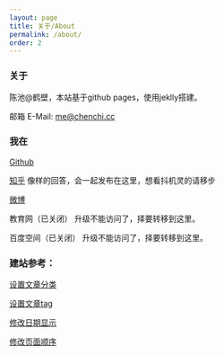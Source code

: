 ```yaml
---
layout: page
title: 关于/About
permalink: /about/
order: 2
---
```


### 关于

陈池@鹤壁，本站基于github pages，使用jeklly搭建。 

邮箱 E-Mail: me@chenchi.cc

### 我在

[Github][Github]

[知乎][知乎] 像样的回答，会一起发布在这里，想看抖机灵的请移步

[微博][微博]

教育网（已关闭） 升级不能访问了，择要转移到这里。

百度空间（已关闭） 升级不能访问了，择要转移到这里。

### 建站参考：

[设置文章分类][设置文章分类]

[设置文章tag][设置文章tag]

[修改日期显示][修改日期显示]

[修改页面顺序][修改页面顺序]


[Github]:https://github.com/reallychenchi
[知乎]:https://www.zhihu.com/people/chen-chi-97-14/
[微博]:https://weibo.com/206731119
[花草园]:http://www.huacaoyuan.net/
[设置文章分类]: https://blog.webjeda.com/jekyll-categories/
[设置文章tag]: http://longqian.me/2017/02/09/github-jekyll-tag/
[修改页面顺序]: https://stackoverflow.com/questions/13266369/how-to-change-the-default-order-pages-in-jekyll
[修改日期显示]: http://alanwsmith.com/jekyll-liquid-date-formatting-examples
[详细简历]: ../resume/
